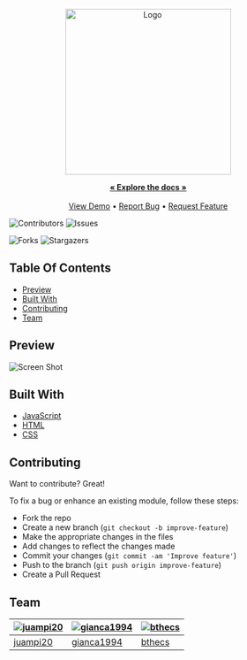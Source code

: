 <p align="center">
    <a href="https://github.com/kbiters/blackjack-js">
        <img src="https://imgur.com/rskv9Bk.png" alt="Logo" width="300" height="300">
    </a>
    <br/>
    <p align="center">
        <a href="https://github.com/kbiters/blackjack-js"><strong>« Explore the docs »</strong></a>
        <br/>
        <br/>
        <a href="https://blackjack-kb.netlify.app/">View Demo</a>
        •
        <a href="https://github.com/kbiters/blackjack-js/issues">Report Bug</a>
        •
        <a href="https://github.com/kbiters/blackjack-js/issues">Request Feature</a>
    </p>
</p>

![Contributors](https://img.shields.io/github/contributors/kbiters/blackjack-js?color=dark-green)  ![Issues](https://img.shields.io/github/issues/kbiters/blackjack-js)

![Forks](https://img.shields.io/github/forks/kbiters/blackjack-js?style=social) ![Stargazers](https://img.shields.io/github/stars/kbiters/blackjack-js?style=social)
## Table Of Contents

* [Preview](#preview)
* [Built With](#built-with)
* [Contributing](#contributing)
* [Team](#team)


## Preview

![Screen Shot](https://imgur.com/4CiSHLM.png)


## Built With

- [JavaScript](https://www.w3schools.com/js/)
- [HTML](https://www.w3schools.com/html/)
- [CSS](https://www.w3schools.com/css/)

## Contributing

Want to contribute? Great!

To fix a bug or enhance an existing module, follow these steps:

- Fork the repo
- Create a new branch (`git checkout -b improve-feature`)
- Make the appropriate changes in the files
- Add changes to reflect the changes made
- Commit your changes (`git commit -am 'Improve feature'`)
- Push to the branch (`git push origin improve-feature`)
- Create a Pull Request

## Team

[![juampi20](https://avatars.githubusercontent.com/u/57530802?v=4&s=144)](https://github.com/juampi20) | [![gianca1994](https://avatars.githubusercontent.com/u/44784488?v=4&s=144)](https://github.com/gianca1994) | [![bthecs](https://avatars.githubusercontent.com/u/43553508?v=4&s=144)](https://github.com/bthecs)
---|---|---
[juampi20](https://github.com/juampi20) | [gianca1994](https://github.com/gianca1994) | [bthecs](https://github.com/bthecs)
